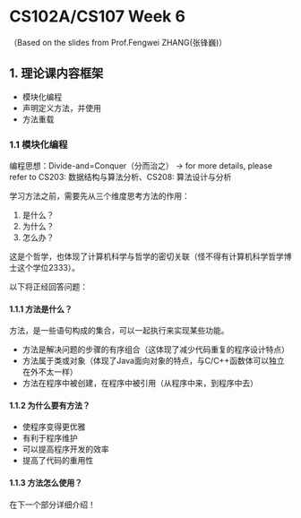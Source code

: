 # CS102A/CS107 Week 6
（Based on the slides from Prof.Fengwei ZHANG(张锋巍)）

## 1. 理论课内容框架
- 模块化编程
- 声明定义方法，并使用
- 方法重载

### 1.1 模块化编程

编程思想：Divide-and=Conquer（分而治之） -> for more details, please refer to CS203: 数据结构与算法分析、CS208: 算法设计与分析      

学习方法之前，需要先从三个维度思考方法的作用：      
1. 是什么？
2. 为什么？
3. 怎么办？

这是个哲学，也体现了计算机科学与哲学的密切关联（怪不得有计算机科学哲学博士这个学位2333）。

以下将正经回答问题：      
#### 1.1.1 方法是什么？
方法，是一些语句构成的集合，可以一起执行来实现某些功能。

- 方法是解决问题的步骤的有序组合（这体现了减少代码重复的程序设计特点）
- 方法属于类或对象（体现了Java面向对象的特点，与C/C++函数体可以独立在外不太一样）
- 方法在程序中被创建，在程序中被引用（从程序中来，到程序中去）

#### 1.1.2 为什么要有方法？

- 使程序变得更优雅
- 有利于程序维护
- 可以提高程序开发的效率
- 提高了代码的重用性

#### 1.1.3 方法怎么使用？

在下一个部分详细介绍！
